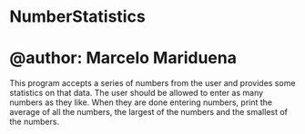 # NumberStatistics
# @author: Marcelo Mariduena

This program accepts a series of numbers from the user and provides some statistics on that data. 
The user should be allowed to enter as many numbers as they like.
When they are done entering numbers, print the average of all the numbers, the largest of the numbers and the smallest of the numbers.
